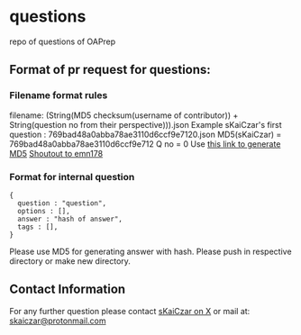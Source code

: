 # questions
repo of questions of OAPrep
## Format of pr request for questions:
### Filename format rules
filename: (String(MD5 checksum(username of contributor)) + String(question no from their perspective))).json
Example sKaiCzar's first question : 769bad48a0abba78ae3110d6ccf9e7120.json
MD5(sKaiCzar) = 769bad48a0abba78ae3110d6ccf9e712
Q no = 0
Use [this link to generate MD5](https://emn178.github.io/online-tools/md5.html)
[Shoutout to emn178](https://github.com/emn178)
### Format for internal question
```
{
  question : "question",
  options : [],
  answer : "hash of answer",
  tags : [],
}
```
Please use MD5 for generating answer with hash. 
Please push in respective directory or make new directory.

## Contact Information
For any further question please contact [sKaiCzar on X](twitter.com/sKaiCzar)
or mail at: skaiczar@protonmail.com

